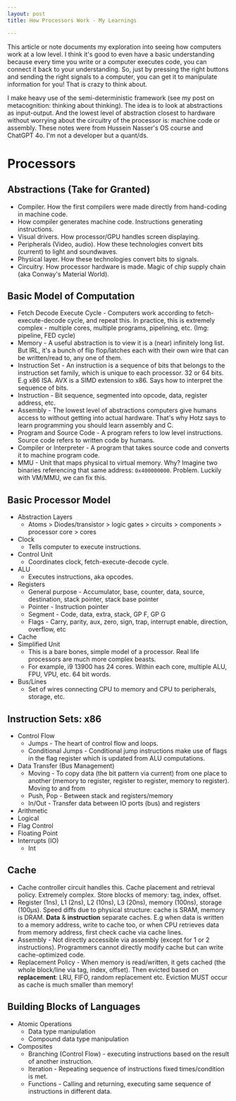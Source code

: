 ```yaml
---
layout: post
title: How Processors Work - My Learnings

---
```


<style>
  .twitter-tweet {
    width: 30%;  /* Adjust the width as needed */
    margin: 0 auto;  /* Center the blockquote horizontally */
  
  }

    .twitter-tweet p {
    font-size: 14px !important; /* Change the font size */
  }

</style>

This article or note documents my exploration into seeing how computers work at a low level. I think it's good to even have a basic understanding because every time you write or a computer executes code, you can connect it back to your understanding.  So, just by pressing the right buttons and sending the right signals to a computer, you can get it to manipulate information for you! That is crazy to think about.

I make heavy use of the semi-deterministic framework (see my post on metacognition: thinking about thinking). The idea is to look at abstractions as input-output. And the lowest level of abstraction closest to hardware without worrying about the circuitry of the processor is: machine code or assembly. These notes were from Hussein Nasser's OS course and ChatGPT 4o. I'm not a developer but a quant/ds.

# Processors

## Abstractions (Take for Granted)

* Compiler. How the first compilers were made directly from hand-coding in machine code.
* How compiler generates machine code. Instructions generating instructions.
* Visual drivers. How processor/GPU handles screen displaying.
* Peripherals (Video, audio). How these technologies convert bits (current) to light and soundwaves.
* Physical layer. How these technologies convert bits to signals.
* Circuitry. How processor hardware is made. Magic of chip supply chain (aka Conway's Material World).

## Basic Model of Computation

* Fetch Decode Execute Cycle - Computers work according to fetch-execute-decode cycle, and repeat this. In practice, this is extremely complex - multiple cores, multiple programs, pipelining, etc. (Img: pipeline, FED cycle)
* Memory - A useful abstraction is to view it is a (near) infinitely long list. But IRL, it's a bunch of flip flop/latches each with their own wire that can be written/read to, any one of them. 
* Instruction Set - An instruction is a sequence of bits that belongs to the instruction set family, which is unique to each processor. 32 or 64 bits. E.g x86 ISA. AVX is a SIMD extension to x86. Says how to interpret the sequence of bits.
* Instruction - Bit sequence, segmented into opcode, data, register address, etc. 
* Assembly - The lowest level of abstractions computers give humans access to without getting into actual hardware. That's why Hotz says to learn programming you should learn assembly and C.
* Program and Source Code - A program refers to low level instructions. Source code refers to written code by humans.
* Compiler or Interpreter - A program that takes source code and converts it to machine program code.
* MMU - Unit that maps physical to virtual memory. Why? Imagine two binaries referencing that same address: `0x400000000`. Problem. Luckily with VM/MMU, we can fix this.

## Basic Processor Model

* Abstraction Layers
  * Atoms > Diodes/transistor > logic gates > circuits > components > processor core > cores
* Clock
  * Tells computer to execute instructions.
* Control Unit
  * Coordinates clock, fetch-execute-decode cycle.
* ALU
  * Executes instructions, aka opcodes.
* Registers
  * General purpose - Accumulator, base, counter, data, source, destination, stack pointer, stack base pointer
  * Pointer - Instruction pointer
  * Segment - Code, data, extra, stack, GP F, GP G
  * Flags - Carry, parity, aux, zero, sign, trap, interrupt enable, direction, overflow, etc
* Cache
* Simplified Unit
  * This is a bare bones, simple model of a processor. Real life processors are much more complex beasts. 
  * For example, i9 13900 has 24 cores. Within each core, multiple ALU, FPU, VPU, etc. 64 bit words. 
* Bus/Lines
  * Set of wires connecting CPU to memory and CPU to peripherals, storage, etc.

## Instruction Sets: x86 

* Control Flow
  * Jumps - The heart of control flow and loops. 
  * Conditional Jumps - Conditional jump instructions make use of flags in the flag register which is updated from ALU computations.
* Data Transfer (Bus Management)
  * Moving - To copy data (the bit pattern via current) from one place to another (memory to register, register to register, memory to register). Moving to and from
  * Push, Pop - Between stack and registers/memory
  * In/Out - Transfer data between IO ports (bus) and registers 
* Arithmetic
* Logical
* Flag Control
* Floating Point
* Interrupts (IO)
  * Int

## Cache

* Cache controller circuit handles this. Cache placement and retrieval policy. Extremely complex. Store blocks of memory: tag, index, offset. 
* Register (1ns), L1 (2ns), L2 (10ns), L3 (20ns), memory (100ns), storage (100μs). Speed diffs due to physical structure: cache is SRAM, memory is DRAM.
 **Data** & **instruction** separate caches. E.g when data is written to a memory address, write to cache too, or when CPU retrieves data from memory address, first check cache via cache lines.
* Assembly - Not directly accessible via assembly (except for 1 or 2 instructions). Programmers cannot directly modify cache but can write cache-optimized code.
* Replacement Policy - When memory is read/written, it gets cached (the whole block/line via tag, index, offset). Then evicted based on **replacement**: LRU, FIFO, random replacement etc. Eviction MUST occur as cache is much smaller than memory!
 

## Building Blocks of Languages

* Atomic Operations
  * Data type manipulation
  * Compound data type manipulation
* Composites
  * Branching (Control Flow) - executing instructions based on the result of another instruction.
  * Iteration - Repeating sequence of instructions fixed times/condition is met.
  * Functions - Calling and returning, executing same sequence of instructions in different data.

